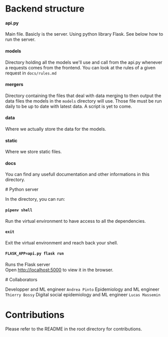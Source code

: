 # Backend structure

#### api.py

Main file. Basicly is the server. Using python library Flask. See below how to run the server.

#### models

Directory holding all the models we'll use and call from the api.py whenever a requests comes from the frontend.
You can look at the rules of a given request in `docs/rules.md`

#### mergers

Directory containing the files that deal with data merging to then output the data files the models in the `models` directory will use. Those file must be run daily to be up to date with latest data. A script is yet to come.

#### data

Where we actually store the data for the models.

#### static

Where we store static files.

#### docs

You can find any usefull documentation and other informations in this directory.

# Python server

In the directory, you can run:

#### `pipenv shell`

Run the virtual environment to have access to all the dependencies.

#### `exit`

Exit the virtual environment and reach back your shell.

#### `FLASK_APP=api.py flask run`

Runs the Flask server <br />
Open [http://localhost:5000](http://localhost:5000) to view it in the browser.

# Collaborators

Developper and ML engineer `Andrea Pinto`
Epidemiology and ML engineer `Thierry Bossy`
Digital social epidemiology and ML engineer `Lucas Massemin`

# Contributions

Please refer to the README in the root directory for contributions.
